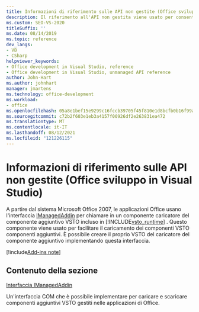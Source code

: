 ```yaml
---
title: Informazioni di riferimento sulle API non gestite (Office sviluppo in Visual Studio)
description: Il riferimento all'API non gestita viene usato per consentire il caricamento di componenti VSTO componenti aggiuntivi. È anche possibile creare il proprio VSTO del caricatore del componente aggiuntivo implementando questa interfaccia.
ms.custom: SEO-VS-2020
titleSuffix: ''
ms.date: 08/14/2019
ms.topic: reference
dev_langs:
- VB
- CSharp
helpviewer_keywords:
- Office development in Visual Studio, reference
- Office development in Visual Studio, unmanaged API reference
author: John-Hart
ms.author: johnhart
manager: jmartens
ms.technology: office-development
ms.workload:
- office
ms.openlocfilehash: 05a8e1bef15e9299c16fccb39705f45f810e1d8bcfb0b16f99aab9b82ae29708
ms.sourcegitcommit: c72b2f603e1eb3a4157f00926df2e263831ea472
ms.translationtype: MT
ms.contentlocale: it-IT
ms.lasthandoff: 08/12/2021
ms.locfileid: "121226115"
---
```

# <a name="unmanaged-api-reference-office-development-in-visual-studio"></a>Informazioni di riferimento sulle API non gestite (Office sviluppo in Visual Studio)

A partire dal sistema Microsoft Office 2007, le applicazioni Office usano l'interfaccia [IManagedAddin](../vsto/imanagedaddin-interface.md) per chiamare in un componente caricatore del componente aggiuntivo VSTO incluso in [!INCLUDE[vsto_runtime](../vsto/includes/vsto-runtime-md.md)] . Questo componente viene usato per facilitare il caricamento dei componenti VSTO componenti aggiuntivi. È possibile creare il proprio VSTO del caricatore del componente aggiuntivo implementando questa interfaccia.

[!include[Add-ins note](includes/addinsnote.md)]

## <a name="in-this-section"></a>Contenuto della sezione

[Interfaccia IManagedAddin](../vsto/imanagedaddin-interface.md)

Un'interfaccia COM che è possibile implementare per caricare e scaricare componenti aggiuntivi VSTO gestiti nelle applicazioni di Office.
